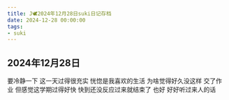 ```yaml
---
title: J🕊️2024年12月28日suki日记存档
date: 2024-12-28 00:00:00
tags:
- suki
---
```


## 2024年12月28日

要冷静一下
这一天过得很充实
恍惚是我喜欢的生活
为啥觉得好久没这样
交了作业
但感觉这学期过得好快
快到还没反应过来就结束了
也好
好好听过来人的话
